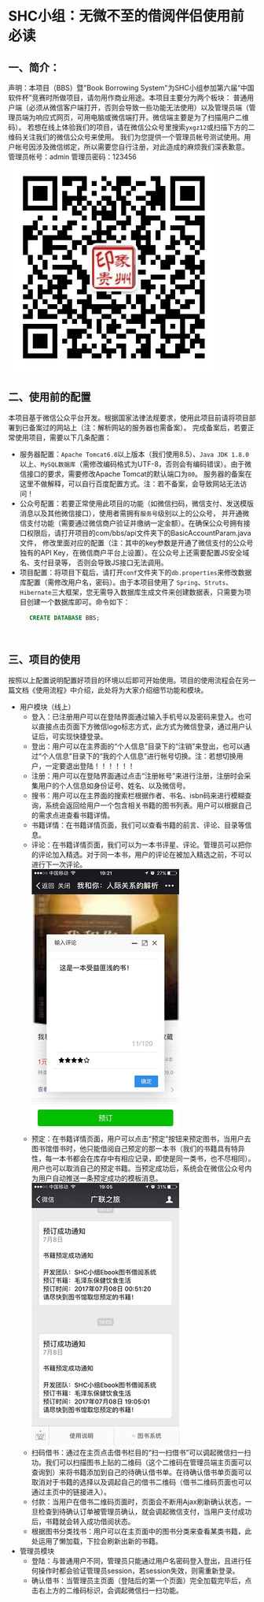 # SHC小组：无微不至的借阅伴侣使用前必读
## 一、简介：<br>
声明：本项目（BBS）暨"Book Borrowing System"为SHC小组参加第六届“中国软件杯”竞赛时所做项目，请勿用作商业用途。本项目主要分为两个板块：
普通用户端（必须从微信客户端打开，否则会导致一些功能无法使用）以及管理员端（管理员端为响应式网页，可用电脑或微信端打开。微信端主要是为了扫描用户二维码）。
若想在线上体验我们的项目，请在微信公众号里搜索`yxgz12`或扫描下方的二维码关注我们的微信公众号来使用。
我们为您提供一个管理员帐号测试使用。用户帐号因涉及微信绑定，所以需要您自行注册，对此造成的麻烦我们深表歉意。
管理员帐号：admin  管理员密码：123456
<br>
![扫描即可关注我们的微信公众号](https://github.com/starpxy/BBS/raw/master/WebContent/res/qrCode.jpg "扫码关注微信公众号") 
<br>
## 二、使用前的配置<br>
本项目基于微信公众平台开发。根据国家法律法规要求，使用此项目前请将项目部署到已备案过的网站上（注：解析网站的服务器也需备案）。
完成备案后，若要正常使用项目，需要以下几条配置：<br>
* 服务器配置：`Apache Tomcat6.0`以上版本（我们使用8.5）、`Java JDK 1.8.0`以上、`MySQL数据库`（需修改编码格式为UTF-8，否则会有编码错误）。由于微信接口的要求，需要修改Apache Tomcat的默认端口为`80`。
服务器的备案在这里不做解释，可以自行百度配置方式。注：若不备案，会导致网站无法访问！<br>
* 公众号配置：若要正常使用此项目的功能（如微信扫码，微信支付、发送模版消息以及其他微信接口），使用者需拥有`服务号`级别以上的公众号，
并开通微信支付功能（需要通过微信商户验证并缴纳一定金额）。在确保公众号拥有接口权限后，请打开项目的com/bbs/api文件夹下的BasicAccountParam.java文件，
修改里面对应的配置（注：其中的key参数是开通了微信支付的公众号独有的API Key，在微信商户平台上设置）。在公众号上还需要配置JS安全域名、支付目录等，
否则会导致JS接口无法调用。<br>
* 项目配置：将项目下载后，请打开`conf`文件夹下的`db.properties`来修改数据库配置（需修改用户名，密码）。由于本项目使用了
`Spring`、`Struts`、`Hibernate`三大框架，您无需导入数据库生成文件来创建数据表，只需要为项目创建一个数据库即可。命令如下：
```SQL
      CREATE DATABASE BBS;
```
<br>

## 三、项目的使用<br>
按照以上配置说明配置好项目的环境以后即可开始使用。项目的使用流程会在另一篇文档《使用流程》中介绍，此处将为大家介绍细节功能和模块。<br>
* 用户模块（线上）<br>
    * 登入：已注册用户可以在登陆界面通过输入手机号以及密码来登入。也可以直接点击页面下方微信logo标志方式，此方式为微信登录，通过用户认证后，可实现快捷登录。
    * 登出：用户可以在主界面的“个人信息”目录下的“注销”来登出，也可以通过“个人信息”目录下的“我的个人信息”进行帐号切换。注：若想切换用户，一定要退出登陆！！！！！！
    * 注册：用户可以在登陆界面通过点击“注册帐号”来进行注册，注册时会采集用户的个人信息如身份证号、姓名、以及微信号。
    * 搜书：用户可以在主界面的搜索栏根据作者、书名、isbn码来进行模糊查询，系统会返回给用户一个包含相关书籍的图书列表。用户可以根据自己的需求点进查看书籍详情。
    * 书籍详情：在书籍详情页面，我们可以查看书籍的前言、评论、目录等信息。
    * 评论：在书籍详情页面，我们可以为一本书评星、评论。管理员可以把你的评论加入精选。对于同一本书，用户的评论在被加入精选之前，不可以进行下一次评论。 <br>![WechatIMG97](https://github.com/starpxy/BBS/raw/master/WebContent/res/WechatIMG97.jpeg)
    * 预定：在书籍详情页面，用户可以点击“预定”按钮来预定图书，当用户去图书馆借书时，他只能借阅自己预定的那一本书（我们的书籍具有特异性，每一本书都会在库存中有相应记录，即使是同一类书，也不尽相同）。用户也可以取消自己的预定书籍。当预定成功后，系统会在微信公众号内为用户自动推送一条预定成功的模板消息。![WechatIMG68](https://github.com/starpxy/BBS/raw/master/WebContent/res/WechatIMG68.jpeg)
    * 扫码借书：通过在主页点击借书栏目的“扫一扫借书”可以调起微信扫一扫功。我们可以扫描图书上贴的二维码（这个二维码在管理员端主页面可以查询到）来将书籍添加到自己的待确认借书单。在待确认借书单页面可以取消对于书籍的选择以及调起自己的借书二维码（借书二维码页面也可以通过主页中的链接进入）。
    * 付款：当用户在借书二维码页面时，页面会不断用Ajax刷新确认状态，一旦检查到待确认订单被管理员确认，就会调起微信支付，当用户支付成功后，书籍就会转入成功借阅状态。
    * 根据图书分类找书：用户可以在主页面中的图书分类来查看某类书籍，此处运用了懒加载，下拉会刷新出新的书籍。
* 管理员模块<br>
    * 登陆：与普通用户不同，管理员只能通过用户名密码登入登出，且进行任何操作时都会验证管理员session，若session失效，则需重新登录。
    * 确认借书：当管理员主页面（登陆后的第一个页面）完全加载完毕后，点击右上方的二维码标识，会调起微信扫一扫功能。
    

